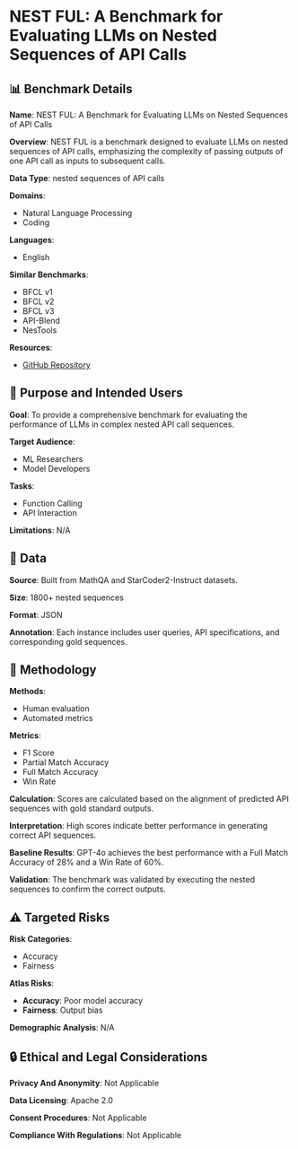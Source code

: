 # NEST FUL: A Benchmark for Evaluating LLMs on Nested Sequences of API Calls

## 📊 Benchmark Details

**Name**: NEST FUL: A Benchmark for Evaluating LLMs on Nested Sequences of API Calls

**Overview**: NEST FUL is a benchmark designed to evaluate LLMs on nested sequences of API calls, emphasizing the complexity of passing outputs of one API call as inputs to subsequent calls.

**Data Type**: nested sequences of API calls

**Domains**:
- Natural Language Processing
- Coding

**Languages**:
- English

**Similar Benchmarks**:
- BFCL v1
- BFCL v2
- BFCL v3
- API-Blend
- NesTools

**Resources**:
- [GitHub Repository](https://github.com/IBM/NESTFUL)

## 🎯 Purpose and Intended Users

**Goal**: To provide a comprehensive benchmark for evaluating the performance of LLMs in complex nested API call sequences.

**Target Audience**:
- ML Researchers
- Model Developers

**Tasks**:
- Function Calling
- API Interaction

**Limitations**: N/A

## 💾 Data

**Source**: Built from MathQA and StarCoder2-Instruct datasets.

**Size**: 1800+ nested sequences

**Format**: JSON

**Annotation**: Each instance includes user queries, API specifications, and corresponding gold sequences.

## 🔬 Methodology

**Methods**:
- Human evaluation
- Automated metrics

**Metrics**:
- F1 Score
- Partial Match Accuracy
- Full Match Accuracy
- Win Rate

**Calculation**: Scores are calculated based on the alignment of predicted API sequences with gold standard outputs.

**Interpretation**: High scores indicate better performance in generating correct API sequences.

**Baseline Results**: GPT-4o achieves the best performance with a Full Match Accuracy of 28% and a Win Rate of 60%.

**Validation**: The benchmark was validated by executing the nested sequences to confirm the correct outputs.

## ⚠️ Targeted Risks

**Risk Categories**:
- Accuracy
- Fairness

**Atlas Risks**:
- **Accuracy**: Poor model accuracy
- **Fairness**: Output bias

**Demographic Analysis**: N/A

## 🔒 Ethical and Legal Considerations

**Privacy And Anonymity**: Not Applicable

**Data Licensing**: Apache 2.0

**Consent Procedures**: Not Applicable

**Compliance With Regulations**: Not Applicable
